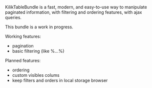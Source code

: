 KilikTableBundle is a fast, modern, and easy-to-use way to manipulate paginated 
information, with filtering and ordering features, with ajax queries.

This bundle is a work in progress.

Working features:
- pagination
- basic filtering (like %...%)

Planned features:
- ordering
- custom visibles colums
- keep filters and orders in local storage browser

